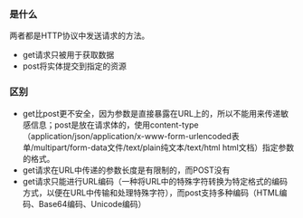 ### 是什么
两者都是HTTP协议中发送请求的方法。

- get请求只被用于获取数据
- post将实体提交到指定的资源

### 区别

- get比post更不安全，因为参数是直接暴露在URL上的，所以不能用来传递敏感信息；post是放在请求体的，使用content-type（application/json/application/x-www-form-urlencoded表单/multipart/form-data文件/text/plain纯文本/text/html html文档）指定参数的格式。
- get请求在URL中传递的参数长度是有限制的，而POST没有
- get请求只能进行URL编码（一种将URL中的特殊字符转换为特定格式的编码方式，以便在URL中传输和处理特殊字符），而post支持多种编码（HTML编码、Base64编码、Unicode编码）